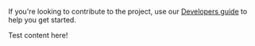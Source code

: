 If you're looking to contribute to the project, use our [Developers guide](devel/README.md) to help you get started.

Test content here!
